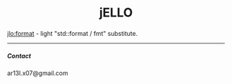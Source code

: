 <h1 align="center">jELLO</h1>


### 

[jlo:format](https://github.com/Ar13l-x07/jELLO/blob/main/format/format.h) - light  "std::format / fmt" substitute.

---

<p align="left">
<h5 align="left">Contact</h5>

<p>ar13l.x07@gmail.com</p>

